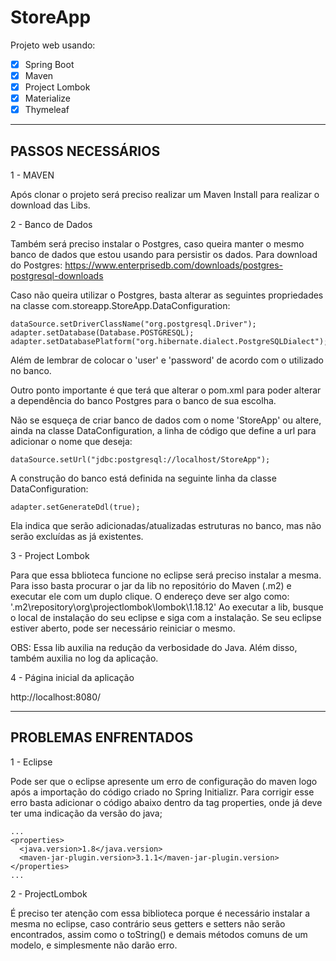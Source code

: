 # StoreApp
Projeto web usando: 

- [X] Spring Boot
- [X] Maven
- [X] Project Lombok
- [X] Materialize
- [X] Thymeleaf

----------------------
PASSOS NECESSÁRIOS
----------------------
1 - MAVEN

Após clonar o projeto será preciso realizar um Maven Install para realizar o download das Libs.

2 - Banco de Dados

Também será preciso instalar o Postgres, caso queira manter o mesmo banco de dados que estou usando para persistir os dados.
Para download do Postgres: https://www.enterprisedb.com/downloads/postgres-postgresql-downloads

Caso não queira utilizar o Postgres, basta alterar as seguintes propriedades na classe com.storeapp.StoreApp.DataConfiguration:

```
dataSource.setDriverClassName("org.postgresql.Driver");
adapter.setDatabase(Database.POSTGRESQL);
adapter.setDatabasePlatform("org.hibernate.dialect.PostgreSQLDialect");
```

Além de lembrar de colocar o 'user' e 'password' de acordo com o utilizado no banco.

Outro ponto importante é que terá que alterar o pom.xml para poder alterar a dependência do banco Postgres para o banco de sua escolha.

Não se esqueça de criar banco de dados com o nome 'StoreApp' ou altere, ainda na classe DataConfiguration, a linha de código que define a url para adicionar o nome que deseja:

```
dataSource.setUrl("jdbc:postgresql://localhost/StoreApp");
```

A construção do banco está definida na seguinte linha da classe DataConfiguration:

```
adapter.setGenerateDdl(true);
```

Ela indica que serão adicionadas/atualizadas estruturas no banco, mas não serão excluídas as já existentes.

3 - Project Lombok

  Para que essa bblioteca funcione no eclipse será preciso instalar a mesma.
  Para isso basta procurar o jar da lib no repositório do Maven (.m2) e executar ele com um duplo clique. O endereço deve ser algo como: '\.m2\repository\org\projectlombok\lombok\1.18.12'
  Ao executar a lib, busque o local de instalação do seu eclipse e siga com a instalação.
  Se seu eclipse estiver aberto, pode ser necessário reiniciar o mesmo.

OBS: Essa lib auxilia na redução da verbosidade do Java. Além disso, também auxilia no log da aplicação.

4 - Página inicial da aplicação

http://localhost:8080/

----------------------
PROBLEMAS ENFRENTADOS
----------------------
1 - Eclipse
  
  Pode ser que o eclipse apresente um erro de configuração do maven logo após a importação do código criado no Spring Initializr.
  Para corrigir esse erro basta adicionar o código abaixo dentro da tag properties, onde já deve ter uma indicação da versão do java;
  
  ```
  ...
  <properties>
    <java.version>1.8</java.version>
    <maven-jar-plugin.version>3.1.1</maven-jar-plugin.version>
  </properties>
  ...
  ```
2 - ProjectLombok
  
  É preciso ter atenção com essa biblioteca porque é necessário instalar a mesma no eclipse, caso contrário seus getters e setters não serão encontrados, assim como o toString() e demais métodos comuns de um modelo, e simplesmente não darão erro.

